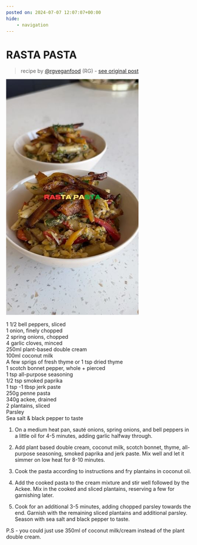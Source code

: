 ```yaml
---
posted on: 2024-07-07 12:07:07+00:00
hide:
    - navigation
---
```


# RASTA PASTA 

> recipe by [@rgveganfood](https://www.instagram.com/rgveganfood/) 
(RG) - [see original post](https://instagram.com/p/C9Hu7kzt8aH)

![](../img/rgveganfood_07-07-2024_1207.png)

  
1 1/2 bell peppers, sliced  
1 onion, finely chopped  
2 spring onions, chopped  
4 garlic cloves, minced  
250ml plant-based double cream  
100ml coconut milk  
A few sprigs of fresh thyme or 1 tsp dried thyme   
1 scotch bonnet pepper, whole + pierced  
1 tsp all-purpose seasoning  
1/2 tsp smoked paprika  
1 tsp -1 tbsp jerk paste  
250g penne pasta  
340g ackee, drained  
2 plantains, sliced  
Parsley  
Sea salt & black pepper to taste  
  
1. On a medium heat pan, sauté onions, spring onions, and bell peppers in a little oil for 4-5 minutes, adding garlic halfway through.  
  
2. Add plant based double cream, coconut milk, scotch bonnet, thyme, all-purpose seasoning, smoked paprika and jerk paste. Mix well and let it simmer on low heat for 8-10 minutes.  
  
3. Cook the pasta according to instructions and fry plantains in coconut oil.  
  
4. Add the cooked pasta to the cream mixture and stir well followed by the Ackee. Mix in the cooked and sliced plantains, reserving a few for garnishing later.  
  
5. Cook for an additional 3-5 minutes, adding chopped parsley towards the end. Garnish with the remaining sliced plantains and additional parsley. Season with sea salt and black pepper to taste.  
  
P.S - you could just use 350ml of coconut milk/cream instead of the plant double cream.   